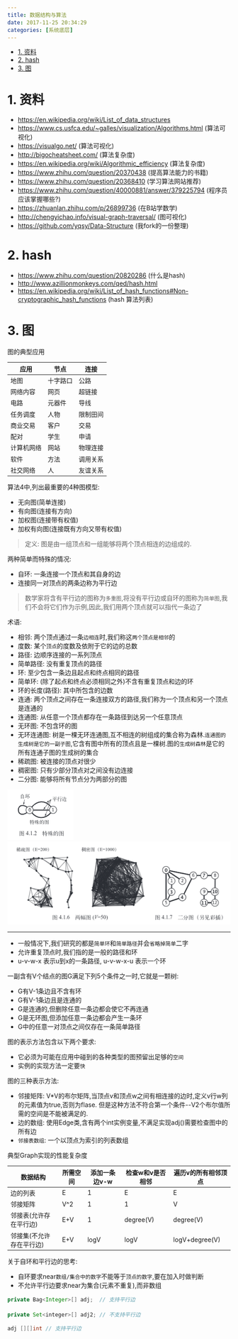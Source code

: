 ```yaml
---
title: 数据结构与算法
date: 2017-11-25 20:34:29
categories: [系统底层]
---
```


<!-- TOC -->

- [1. 资料](#1-资料)
- [2. hash](#2-hash)
- [3. 图](#3-图)

<!-- /TOC -->

<a id="markdown-1-资料" name="1-资料"></a>
# 1. 资料

* https://en.wikipedia.org/wiki/List_of_data_structures
* https://www.cs.usfca.edu/~galles/visualization/Algorithms.html (算法可视化)
* https://visualgo.net/ (算法可视化)
* http://bigocheatsheet.com/ (算法复杂度)
* https://en.wikipedia.org/wiki/Algorithmic_efficiency (算法复杂度)
* https://www.zhihu.com/question/20370438 (提高算法能力的书籍)
* https://www.zhihu.com/question/20368410 (学习算法网站推荐)
* https://www.zhihu.com/question/40000881/answer/379225794 (程序员应该掌握哪些?)
* https://zhuanlan.zhihu.com/p/26899736 (在B站学数学)
* http://chengyichao.info/visual-graph-traversal/ (图可视化)
* https://github.com/yqsy/Data-Structure (我fork的一份整理)

<a id="markdown-2-hash" name="2-hash"></a>
# 2. hash

* https://www.zhihu.com/question/20820286 (什么是hash)
* http://www.azillionmonkeys.com/qed/hash.html
* https://en.wikipedia.org/wiki/List_of_hash_functions#Non-cryptographic_hash_functions (hash 算法列表)

<a id="markdown-3-图" name="3-图"></a>
# 3. 图

图的典型应用


应用|节点|连接
-|-|-
地图|十字路口|公路
网络内容|网页|超链接
电路|元器件|导线
任务调度|人物|限制田间
商业交易|客户|交易
配对|学生|申请
计算机网络|网站|物理连接
软件|方法|调用关系
社交网络|人|友谊关系

算法4中,列出最重要的4种图模型:
* 无向图(简单连接)
* 有向图(连接有方向)
* 加权图(连接带有权值)
* 加权有向图(连接既有方向又带有权值)

> 定义: 图是由一组顶点和一组能够将两个顶点相连的边组成的.

两种简单而特殊的情况:
* 自环: 一条连接一个顶点和其自身的边
* 连接同一对顶点的两条边称为平行边

> 数学家将含有平行边的图称为`多重图`,将没有平行边或自环的图称为`简单图`,我们不会将它们作为示例,因此,我们用两个顶点就可以指代一条边了

术语:

* 相邻: 两个顶点通过一条`边相连`时,我们称这`两个顶点是相邻`的
* 度数: 某个`顶点`的度数及依附于它的边的总数
* 路径: 边顺序连接的一系列顶点
* 简单路径: 没有重复顶点的路径
* 环: 至少包含一条边且起点和终点相同的路径
* 简单环: (除了起点和终点必须相同之外)不含有重复顶点和边的环
* 环的长度(路径): 其中所包含的边数
* 连通: 两个顶点之间存在一条连接双方的路径,我们称为一个顶点和另一个顶点是连通的
* 连通图: 从任意一个顶点都存在一条路径到达另一个任意顶点
* 无环图: 不包含环的图
* 无环连通图: 树是一棵无环连通图,互不相连的树组成的集合称为森林.`连通图的生成树是它的一副子图`,它含有图中所有的顶点且是一棵树.图的`生成树森林`是它的所有连通子图的生成树的集合
* 稀疏图: 被连接的顶点对很少
* 稠密图: 只有少部分顶点对之间没有边连接
* 二分图: 能够将所有节点分为两部分的图

![](./pic/special_graph.png)
![](./pic/special2_graph.png)

---
* 一般情况下,我们研究的都是`简单环`和`简单路径`并会`省略掉简单`二字
* 允许重复顶点时,我们指的是一般的路径和环
* u-v-w-x 表示u到x的一条路径, u-v-w-x-u 表示一个环

一副含有V个结点的图G满足下列5个条件之一时,它就是一颗树:
* G有V-1条边且不含有环
* G有V-1条边且是连通的
* G是连通的,但删除任意一条边都会使它不再连通
* G是无环图,但添加任意一条边都会产生一条环
* G中的任意一对顶点之间仅存在一条简单路径

图的表示方法包含以下两个要求:
* 它必须为可能在应用中碰到的各种类型的图预留出足够的`空间`
* 实例的实现方法一定要`快`

图的三种表示方法:
* 邻接矩阵: V*V的布尔矩阵,当顶点v和顶点w之间有相连接的边时,定义v行w列的元素值为true,否则为flase. 但是这种方法不符合第一个条件--V2个布尔值所需的空间是不能被满足的.
* 边的数组: 使用Edge类,含有两个int实例变量,不满足实现adj()需要检查图中的所有边
* `邻接表数组`: 一个以顶点为索引的列表数组


典型Graph实现的性能复杂度

数据结构|所需空间|添加一条边v-w|检查w和v是否相邻|遍历v的所有相邻顶点
-|-|-|-|-
边的列表|E|1|E|E
邻接矩阵|V^2|1|1|V
邻接表(允许存在平行边)|E+V|1|degree(V)|degree(V)
邻接集(不允许存在平行边)|E+V|logV|logV|logV+degree(V)

关于自环和平行边的思考:

* 自环要求near`数组/集合中的数字`不能等于`顶点的数字`,要在加入时做判断
* 不允许平行边要求near为集合(元素不重复),而非数组

```java
private Bag<Integer>[] adj;  // 支持平行边

private Set<integer>[] adj2; // 不支持平行边

```

```go
adj [][]int // 支持平行边
```


